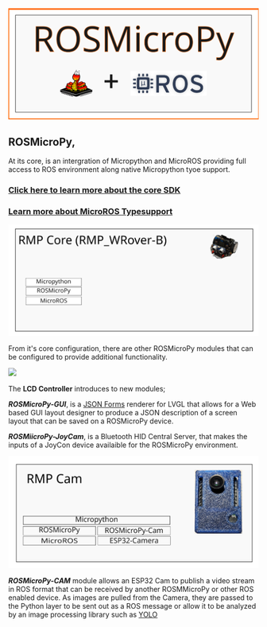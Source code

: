 ![](docs/images/ROSMicroPyHeader.svg)

## ROSMicroPy, 
At its core, is an intergration of Micropython and MicroROS 
providing full access to ROS environment along native Micropython tyoe support.

### [Click here to learn more about the core SDK](docs/rosmicropy-sdk/README.md)
### [Learn more about MicroROS Typesupport](docs/rosmicropy-sdk/docs/mp_uros_dataTypeParser.md)

![](docs/images/RMP_CoreStack.svg)

From it's core configuration, there are other ROSMicroPy modules that can be configured to provide additional functionality. 

![](docs/images/RMP_LCD_Stack.svg)

The **LCD Controller** introduces to new modules;

***ROSMicroPy-GUI***, is a [JSON Forms](https://jsonforms.io/) renderer for LVGL that allows for a Web based GUI layout designer to produce a JSON description of a screen layout that can be saved on a ROSMicroPy device.

***ROSMiicroPy-JoyCam***, is a Bluetooth HID Central Server, that makes the inputs of a JoyCon device availaible for the ROSMicroPy environment. 

![](docs/images/RMP_Cam_Stack.svg)

***ROSMicroPy-CAM*** module allows an ESP32 Cam to publish a video stream in ROS format that can be received by another ROSMMicroPy or other ROS enabled device. As images are pulled from the Camera, they are passed to the Python layer to be sent out as a ROS message or allow it to be analyzed by an image processing library such as [YOLO](https://www.kdnuggets.com/2018/09/object-detection-image-classification-yolo.html)

